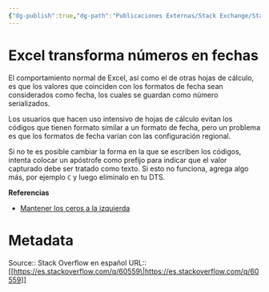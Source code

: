 ```yaml
---
{"dg-publish":true,"dg-path":"Publicaciones Externas/Stack Exchange/Stack Overflow en español/es.stackoverflow.com-60559.md","permalink":"/publicaciones-externas/stack-exchange/stack-overflow-en-espanol/es-stackoverflow-com-60559/","title":"Excel transforma números en fechas","hide":true,"noteIcon":"default","created":"2024-04-03T12:49:10.505-06:00","updated":"2024-04-05T16:43:49.873-06:00"}
---
```


# Excel transforma números en fechas

El comportamiento normal de Excel, así como el de otras hojas de cálculo, es que los valores que coinciden con los formatos de fecha sean considerados como fecha, los cuales se guardan como número serializados.

Los usuarios que hacen uso intensivo de hojas de cálculo evitan los códigos que tienen formato similar a un formato de fecha, pero un problema es que los formatos de fecha varían con las configuración regional. 

Si no te es posible cambiar la forma en la que se escriben los códigos, intenta colocar un apóstrofe como prefijo para indicar que el valor capturado debe ser tratado como texto. Si esto no funciona, agrega algo más, por ejemplo `C` y luego eliminalo en tu DTS.

**Referencias**

- [Mantener los ceros a la izquierda][1]


  [1]: https://support.office.com/es-es/article/Mantener-los-ceros-a-1bf7b935-36e1-4985-842f-5dfa51f85fe7

# Metadata
Source:: Stack Overflow en español
URL:: [[https://es.stackoverflow.com/q/60559\|https://es.stackoverflow.com/q/60559]]


